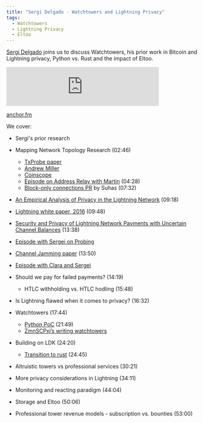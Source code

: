 ```yaml
---
title: "Sergi Delgado - Watchtowers and Lightning Privacy"
tags:
  - Watchtowers
  - Lightning Privacy
  - Eltoo
---
```

[Sergi Delgado](https://twitter.com/sr_gi) joins us to discuss Watchtowers, his prior work in Bitcoin and Lightning privacy, Python vs. Rust and the impact of Eltoo.

<iframe src="https://anchor.fm/chaincode/embed/episodes/Sergi-Delgado---Watchtowers-and-Lightning-Privacy-e1uce42" height="102px" width="400px" frameborder="0" scrolling="no"></iframe>

[anchor.fm](https://spotifyanchor-web.app.link/e/QB9fmNd95wb)

We cover:

- Sergi's prior research

- Mapping Network Topology Research (02:46)
  - [TxProbe paper](https://arxiv.org/pdf/1812.00942.pdf)
  - [Andrew Miller](https://soc1024.ece.illinois.edu/)
  - [Coinscope](https://www.cs.umd.edu/projects/coinscope/coinscope.pdf)
  - [Episode on Address Relay with Martin](https://podcast.chaincode.com/2022/05/12/martin-zumsande-21-addrrelay) (04:28)
  - [Block-only connections PR](https://github.com/bitcoin/bitcoin/pull/15759) by Suhas (07:32)

- [An Empirical Analysis of Privacy in the Lightning Network](https://arxiv.org/pdf/2003.12470.pdf) (09:18) 

- [Lightning white paper, 2016](https://lightning.network/lightning-network-paper.pdf)  (09:48)
- [Security and Privacy of Lightning Network Payments with Uncertain Channel Balances](https://arxiv.org/pdf/2103.08576.pdf) (13:38)
- [Episode with Sergei on Probing](https://podcast.chaincode.com/2022/02/17/sergei-tikhomirov.html)
- [Channel Jamming paper](https://github.com/s-tikhomirov/ln-jamming-simulator/blob/master/unjamming-lightning.pdf) (13:50)
- [Episode with Clara and Sergei](https://podcast.chaincode.com/2022/11/23/clara-sergei-lightning-jamming.html)

- Should we pay for failed payments? (14:19)
  - HTLC withholding vs. HTLC hodling (15:48)

- Is Lightning flawed when it comes to privacy? (16:32)

- Watchtowers (17:44)
  - [Python PoC](https://github.com/talaia-labs/python-teos) (21:49)
  - [ZmnSCPxj’s writing watchtowers](https://bitcoinsearch.xyz/?q=watchtowers&size=n_50_n&filters%5B0%5D%5Bfield%5D=authors&filters%5B0%5D%5Bvalues%5D%5B0%5D=ZmnSCPxj&filters%5B0%5D%5Btype%5D=all)

- Building on LDK (24:20)
  - [Transition to rust](https://github.com/talaia-labs/rust-teos) (24:45)

- Altruistic towers vs professional services (30:21)

- More privacy considerations in Lightning (34:11)

- Monitoring and reacting paradigm (44:04)

- Storage and Eltoo (50:06)

- Professional tower revenue models - subscription vs. bounties (53:00)
